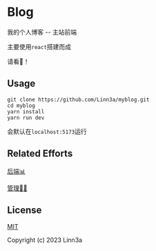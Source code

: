 # Blog

我的个人博客 -- 主站前端

主要使用`react`搭建而成

请看:eyes:！

## Usage

```
git clone https://github.com/Linn3a/myblog.git
cd myblog
yarn install
yarn run dev
```
会默认在`localhost:5173`运行


## Related Efforts

[后端:bar_chart:](https://github.com/Linn3a/blog-backend)


[管理:woman_judge:](https://github.com/Linn3a/blog-admin)


## License

[MIT](https://github.com/Linn3a/myblog/blob/main/LICENSE)

Copyright (c) 2023 Linn3a

